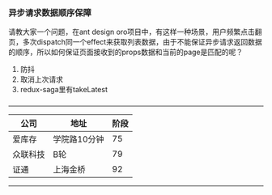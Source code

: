 ### 异步请求数据顺序保障
请教大家一个问题，在ant design oro项目中，有这样一种场景，用户频繁点击翻页，多次dispatch同一个effect来获取列表数据，由于不能保证异步请求返回数据的顺序，所以如何保证页面接收到的props数据和当前的page是匹配的呢？
1. 防抖
2. 取消上次请求
3. redux-saga里有takeLatest

### 

- - -
|公司|地址|阶段|
|-|-|-|
|爱库存|学院路10分钟|75|
|众联科技|B轮|79|
|证通|上海金桥|92|
---------------------------------------
